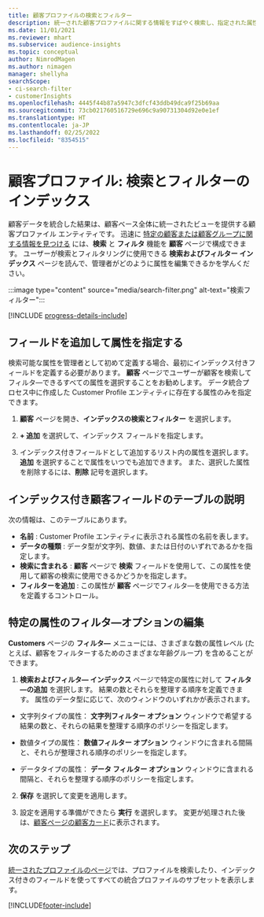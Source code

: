 ```yaml
---
title: 顧客プロファイルの検索とフィルター
description: 統一された顧客プロファイルに関する情報をすばやく検索し、指定された属性をフィルタ―します。
ms.date: 11/01/2021
ms.reviewer: mhart
ms.subservice: audience-insights
ms.topic: conceptual
author: NimrodMagen
ms.author: nimagen
manager: shellyha
searchScope:
- ci-search-filter
- customerInsights
ms.openlocfilehash: 4445f44b87a5947c3dfcf43ddb49dca9f25b69aa
ms.sourcegitcommit: 73cb021760516729e696c9a90731304d92e0e1ef
ms.translationtype: HT
ms.contentlocale: ja-JP
ms.lasthandoff: 02/25/2022
ms.locfileid: "8354515"
---
```

# <a name="customer-profiles-search--filter-index"></a>顧客プロファイル: 検索とフィルターのインデックス

顧客データを統合した結果は、顧客ベース全体に統一されたビューを提供する顧客プロファイル エンティティです。 迅速に [特定の顧客または顧客グループに関する情報を見つける](customer-profiles.md) には、**検索** と **フィルタ** 機能を **顧客** ページで構成できます。 ユーザーが検索とフィルタリングに使用できる **検索およびフィルター インデックス** ページを読んで、管理者がどのように属性を編集できるかを学んください。

   :::image type="content" source="media/search-filter.png" alt-text="検索フィルター":::

[!INCLUDE [progress-details-include](../includes/progress-details-pane.md)]

## <a name="add-fields-and-specify-attributes"></a>フィールドを追加して属性を指定する

検索可能な属性を管理者として初めて定義する場合、最初にインデックス付きフィールドを定義する必要があります。 **顧客** ページでユーザーが顧客を検索してフィルタ―できるすべての属性を選択することをお勧めします。 データ統合プロセス中に作成した Customer Profile エンティティに存在する属性のみを指定できます。

1. **顧客** ページを開き、**インデックスの検索とフィルター** を選択します。

2. **+ 追加** を選択して、インデックス フィールドを指定します。

3. インデックス付きフィールドとして追加するリスト内の属性を選択します。 **追加** を選択することで属性をいつでも追加できます。 また、選択した属性を削除するには、**削除** 記号を選択します。

## <a name="explore-the-indexed-customer-fields-table"></a>インデックス付き顧客フィールドのテーブルの説明

次の情報は、このテーブルにあります。

- **名前** : Customer Profile エンティティに表示される属性の名前を表します。
- **データの種類** : データ型が文字列、数値、または日付のいずれであるかを指定します。
- **検索に含まれる** : **顧客** ページで **検索** フィールドを使用して、この属性を使用して顧客の検索に使用できるかどうかを指定します。
- **フィルターを追加** : この属性が **顧客** ページでフィルタ―を使用できる方法を定義するコントロール。

## <a name="editing-filtering-options-for-a-given-attribute"></a>特定の属性のフィルタ―オプションの編集

**Customers** ページの **フィルタ―** メニューには、さまざまな数の属性レベル (たとえば、顧客をフィルターするためのさまざまな年齢グループ) を含めることができます。

1.  **検索およびフィルタ― インデックス** ページで特定の属性に対して **フィルタ―の追加** を選択します。 結果の数とそれらを整理する順序を定義できます。 属性のデータ型に応じて、次のウィンドウのいずれかが表示されます。

- 文字列タイプの属性： **文字列フィルター オプション** ウィンドウで希望する結果の数と、それらの結果を整理する順序のポリシーを指定します。

- 数値タイプの属性： **数値フィルター オプション** ウィンドウに含まれる間隔と、それらが整理される順序のポリシーを指定します。

- データタイプの属性： **データ フィルター オプション** ウィンドウに含まれる間隔と、それらを整理する順序のポリシーを指定します。

2. **保存** を選択して変更を適用します。

3. 設定を適用する準備ができたら **実行** を選択します。 変更が処理された後は、[顧客ページの顧客カード](customer-profiles.md)に表示されます。 

## <a name="next-steps"></a>次のステップ

[統一されたプロファイルのページ](customer-profiles.md)では、プロファイルを検索したり、インデックス付きのフィールドを使ってすべての統合プロファイルのサブセットを表示します。


[!INCLUDE[footer-include](../includes/footer-banner.md)]
